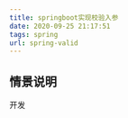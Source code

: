 ```yaml
---
title: springboot实现校验入参
date: 2020-09-25 21:17:51
tags: spring
url: spring-valid
---
```

## 情景说明
开发

